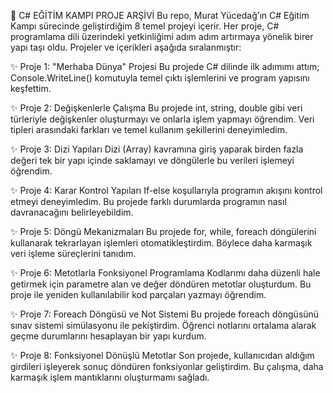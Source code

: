 🚀 C# EĞİTİM KAMPI PROJE ARŞİVİ
Bu repo, Murat Yücedağ’ın C# Eğitim Kampı sürecinde geliştirdiğim 8 temel projeyi içerir. Her proje, C# programlama dili üzerindeki yetkinliğimi adım adım artırmaya yönelik birer yapı taşı oldu. Projeler ve içerikleri aşağıda sıralanmıştır:

✨ Proje 1: "Merhaba Dünya" Projesi
Bu projede C# dilinde ilk adımımı attım; Console.WriteLine() komutuyla temel çıktı işlemlerini ve program yapısını keşfettim. 

✨ Proje 2: Değişkenlerle Çalışma
Bu projede int, string, double gibi veri türleriyle değişkenler oluşturmayı ve onlarla işlem yapmayı öğrendim. Veri tipleri arasındaki farkları ve temel kullanım şekillerini deneyimledim. 

✨ Proje 3: Dizi Yapıları
Dizi (Array) kavramına giriş yaparak birden fazla değeri tek bir yapı içinde saklamayı ve döngülerle bu verileri işlemeyi öğrendim. 

✨ Proje 4: Karar Kontrol Yapıları
If-else koşullarıyla programın akışını kontrol etmeyi deneyimledim. Bu projede farklı durumlarda programın nasıl davranacağını belirleyebildim. 

✨ Proje 5: Döngü Mekanizmaları
Bu projede for, while, foreach döngülerini kullanarak tekrarlayan işlemleri otomatikleştirdim. Böylece daha karmaşık veri işleme süreçlerini tanıdım. 

✨ Proje 6: Metotlarla Fonksiyonel Programlama
Kodlarımı daha düzenli hale getirmek için parametre alan ve değer döndüren metotlar oluşturdum. Bu proje ile yeniden kullanılabilir kod parçaları yazmayı öğrendim. 

✨ Proje 7: Foreach Döngüsü ve Not Sistemi
Bu projede foreach döngüsünü sınav sistemi simülasyonu ile pekiştirdim. Öğrenci notlarını ortalama alarak geçme durumlarını hesaplayan bir yapı kurdum. 

✨ Proje 8: Fonksiyonel Dönüşlü Metotlar
Son projede, kullanıcıdan aldığım girdileri işleyerek sonuç döndüren fonksiyonlar geliştirdim. Bu çalışma, daha karmaşık işlem mantıklarını oluşturmamı sağladı. 
